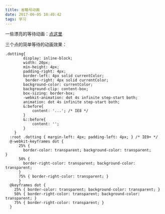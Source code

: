 ```yaml
---
title: 省略号动画
date: 2017-06-05 10:40:42
tags: 学习
---
```

一些漂亮的等待动画：[点这里](http://simbyone.com/demo/30-css-page-preload-animations/)

三个点的简单等待的动画效果：

	.dotting{
	        display: inline-block; 
	        width: 20px; 
	        min-height: 4px;
	        padding-right: 4px;
	        border-left: 4px solid currentColor;
	         border-right: 4px solid currentColor;
	        background-color: currentColor; 
	        background-clip: content-box;
	        box-sizing: border-box;
	        -webkit-animation: dot 4s infinite step-start both;
	        animation: dot 4s infinite step-start both;
	        &:before{
	            content: '...'; /* IE8 */
	        }
	        &::before{
	            content: '';
	        }
	    }
	  :root .dotting { margin-left: 4px; padding-left: 4px; } /* IE9+ */
	  @-webkit-keyframes dot {
	      25% {
	        border-color: transparent; background-color: transparent; 			  }
	      50% {
	      	border-right-color: transparent; background-color: transparent; 
	      }
	      75% { border-right-color: transparent; }
	      }
	  @keyframes dot {
	    25% { border-color: transparent; background-color: transparent; }
	    50% { border-right-color: transparent; background-color: transparent; }
	    75% { border-right-color: transparent; }
	  }